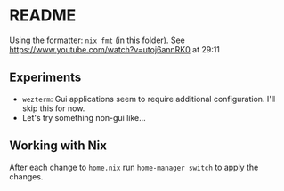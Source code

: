 # README

Using the formatter: `nix fmt` (in this folder).
See https://www.youtube.com/watch?v=utoj6annRK0 at 29:11

## Experiments

- `wezterm`: Gui applications seem to require additional configuration. I'll skip this for now.
- Let's try something non-gui like...

## Working with Nix

After each change to `home.nix` run `home-manager switch` to apply the changes.
